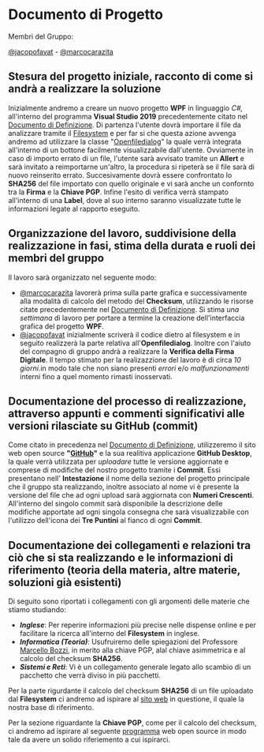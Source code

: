 # Documento di Progetto
Membri del Gruppo:


[@jacopofavat](https://github.com/JacopoFavat) - [@marcocarazita](https://github.com/marcocarazita)

## Stesura del progetto iniziale, racconto di come si andrà a realizzare la soluzione
Inizialmente andremo a creare un nuovo progetto **WPF** in linguaggio _C#,_ all'interno del programma **Visual Studio 2019** precedentemente citato nel [Documento di Definizione](https://github.com/ItisMajo-2021-4DINFO-Informatica/4di-2022-progetto-valida-download-animali/blob/main/01-definizione/README.md). Di partenza l'utente dovrà importare il file da analizzare tramite il [Filesystem](https://www.codeproject.com/Articles/1236588/File-System-Controls-in-WPF-Version-III) e per far si che questa azione avvenga andremo ad utilizzare la classe "[Openfiledialog](https://docs.microsoft.com/it-it/dotnet/desktop/wpf/windows/how-to-open-common-system-dialog-box?view=netdesktop-6.0)" la quale verrà integrata all'interno di un bottone facilmente visualizzabile dall'utente. Ovviamente in caso di importo errato di un file, l'utente sarà avvisato tramite un **Allert** e sarà invitato a reimportarne un'altro, la procedura si ripeterà se il file sarà di nuovo reinserito errato. Succesivamente dovrà essere confrontato lo **SHA256** del file importato con quello originale e vi sarà anche un confornto tra la **Firma** e la **Chiave PGP**. Infine l'esito di verifica verrà stampato all'interno di una **Label**, dove al suo interno saranno visualizzate tutte le informazioni legate al rapporto eseguito.  

## Organizzazione del lavoro, suddivisione della realizzazione in fasi, stima della durata e ruoli dei membri del gruppo
Il lavoro sarà organizzato nel seguente modo:
 - [@marcocarazita](https://github.com/marcocarazita) lavorerà prima sulla parte grafica e successivamente alla modalità di calcolo del metodo del **Checksum**, utilizzando le risorse citate precedentemente nel [Documento di Definizione](https://github.com/ItisMajo-2021-4DINFO-Informatica/4di-2022-progetto-valida-download-animali/blob/main/01-definizione/README.md). Si stima _una settimana_ di lavoro per portare a termine la creazione dell'interfaccia grafica del progetto **WPF**.
 - [@jacopofavat](https://github.com/JacopoFavat) inizialmente scriverà il codice dietro al filesystem e in seguito realizzerà la parte relativa all'**Openfiledialog**. Inoltre con l'aiuto del compagno di gruppo andrà a realizzare la **Verifica della Firma Digitale**. Il tempo stimato per la realizazzione del lavoro è di circa _10 giorni_.in modo tale che non siano presenti _errori_ e/o _malfunzionamenti_ interni fino a quel momento rimasti inosservati.

## Documentazione del processo di realizzazione, attraverso appunti e commenti significativi alle versioni rilasciate su GitHub (commit)
Come citato in precedenza nel [Documento di Definizione](https://github.com/ItisMajo-2021-4DINFO-Informatica/4di-2022-progetto-valida-download-animali/blob/main/01-definizione/README.md), utilizzeremo il sito web open source **"[GitHub](https://github.com/)"** e la sua realitiva applicazione **GitHub Desktop**, la quale verrà utilizzata per _uploadare_ tutte le versione aggiornate e comprese di modifiche del nostro progetto tramite i **Commit**. Essi presentano nell' **Intestazione** il nome della sezione del progetto principale che il gruppo sta realizzando, inoltre associato al nome vi è presente la versione del file che ad ogni upload sarà aggiornata con **Numeri Crescenti**. All'interno del singolo commit sarà disponibile la descrizione delle modifiche apportate ad ogni singola consegna che sarà visualizzabile con l'utilizzo dell'icona dei **Tre Puntini** al fianco di ogni **Commit**.

## Documentazione dei collegamenti e relazioni tra ciò che si sta realizzando e le informazioni di riferimento (teoria della materia, altre materie, soluzioni già esistenti)
Di seguito sono riportati i collegamenti con gli argomenti delle materie che stiamo studiando:

- **_Inglese_**: Per reperire informazioni più precise nelle dispense online e per facilitare la ricerca all'interno del **Filesystem** in inglese.
- **_Informatica (Teoria)_**: Usufruiremo delle spiegazioni del Professore [Marcello Bozzi](https://github.com/bozzimarcello), in merito alla chiave PGP, alal chiave asimmetrica e al calcolo del checksum **SHA256**.
- **_Sistemi e Reti_**: Vi è un collegamento generale legato allo scambio di un pacchetto che verrà diviso in più pacchetti.

Per la parte rigurdante il calcolo del checksum **SHA256** di un file uploadato dal **Filesystem** ci andremo ad ispirare al [sito web](https://emn178.github.io/online-tools/sha256_checksum.html) in questione, il quale la nostra base di riferimento.

Per la sezione riguardante la **Chiave PGP**, come per il calcolo del checksum, ci andremo ad ispirare al seguente [programma](https://www.igolder.com/pgp/generate-key/) web open source in modo tale da avere un solido riferiemento a cui ispirarci.